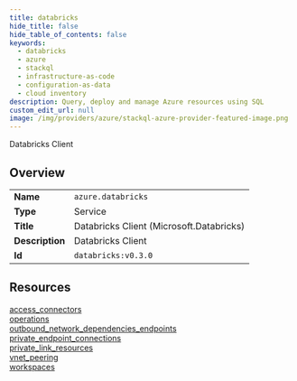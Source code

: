 ```yaml
---
title: databricks
hide_title: false
hide_table_of_contents: false
keywords:
  - databricks
  - azure
  - stackql
  - infrastructure-as-code
  - configuration-as-data
  - cloud inventory
description: Query, deploy and manage Azure resources using SQL
custom_edit_url: null
image: /img/providers/azure/stackql-azure-provider-featured-image.png
---
```

Databricks Client  
    

## Overview
<table><tbody>
<tr><td><b>Name</b></td><td><code>azure.databricks</code></td></tr>
<tr><td><b>Type</b></td><td>Service</td></tr>
<tr><td><b>Title</b></td><td>Databricks Client (Microsoft.Databricks)</td></tr>
<tr><td><b>Description</b></td><td>Databricks Client</td></tr>
<tr><td><b>Id</b></td><td><code>databricks:v0.3.0</code></td></tr>
</tbody></table>

## Resources
<div class="row">
<div class="providerDocColumn">
<a href="/providers/azure/databricks/access_connectors/">access_connectors</a><br />
<a href="/providers/azure/databricks/operations/">operations</a><br />
<a href="/providers/azure/databricks/outbound_network_dependencies_endpoints/">outbound_network_dependencies_endpoints</a><br />
<a href="/providers/azure/databricks/private_endpoint_connections/">private_endpoint_connections</a><br />
</div>
<div class="providerDocColumn">
<a href="/providers/azure/databricks/private_link_resources/">private_link_resources</a><br />
<a href="/providers/azure/databricks/vnet_peering/">vnet_peering</a><br />
<a href="/providers/azure/databricks/workspaces/">workspaces</a><br />
</div>
</div>
